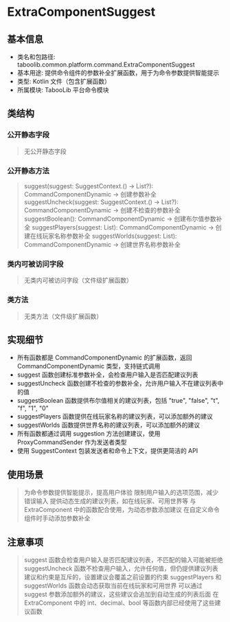 # ExtraComponentSuggest

## 基本信息
- 类名和包路径: taboolib.common.platform.command.ExtraComponentSuggest
- 基本用途: 提供命令组件的参数补全扩展函数，用于为命令参数提供智能提示
- 类型: Kotlin 文件（包含扩展函数）
- 所属模块: TabooLib 平台命令模块

## 类结构

### 公开静态字段
> 无公开静态字段

### 公开静态方法
> suggest(suggest: SuggestContext<ProxyCommandSender>.() -> List<String>?): CommandComponentDynamic -> 创建参数补全
> suggestUncheck(suggest: SuggestContext<ProxyCommandSender>.() -> List<String>?): CommandComponentDynamic -> 创建不检查的参数补全
> suggestBoolean(): CommandComponentDynamic -> 创建布尔值参数补全
> suggestPlayers(suggest: List<String>): CommandComponentDynamic -> 创建在线玩家名称参数补全
> suggestWorlds(suggest: List<String>): CommandComponentDynamic -> 创建世界名称参数补全

### 类内可被访问字段
> 无类内可被访问字段（文件级扩展函数）

### 类方法
> 无类方法（文件级扩展函数）

## 实现细节
- 所有函数都是 CommandComponentDynamic 的扩展函数，返回 CommandComponentDynamic 类型，支持链式调用
- suggest 函数创建标准参数补全，会检查用户输入是否匹配建议列表
- suggestUncheck 函数创建不检查的参数补全，允许用户输入不在建议列表中的值
- suggestBoolean 函数提供布尔值相关的建议列表，包括 "true", "false", "t", "f", "1", "0"
- suggestPlayers 函数提供在线玩家名称的建议列表，可以添加额外的建议
- suggestWorlds 函数提供世界名称的建议列表，可以添加额外的建议
- 所有函数都通过调用 suggestion 方法创建建议，使用 ProxyCommandSender 作为发送者类型
- 使用 SuggestContext 包装发送者和命令上下文，提供更简洁的 API

## 使用场景
> 为命令参数提供智能提示，提高用户体验
> 限制用户输入的选项范围，减少错误输入
> 提供动态生成的建议列表，如在线玩家、可用世界等
> 与 ExtraComponent 中的函数配合使用，为动态参数添加建议
> 在自定义命令组件时手动添加参数补全

## 注意事项
> suggest 函数会检查用户输入是否匹配建议列表，不匹配的输入可能被拒绝
> suggestUncheck 函数不检查用户输入，允许任何值，但仍提供建议列表
> 建议和约束是互斥的，设置建议会覆盖之前设置的约束
> suggestPlayers 和 suggestWorlds 函数会动态获取当前在线玩家和可用世界
> 可以通过 suggest 参数添加额外的建议，这些建议会追加到自动生成的列表后面
> 在 ExtraComponent 中的 int、decimal、bool 等函数内部已经使用了这些建议函数
